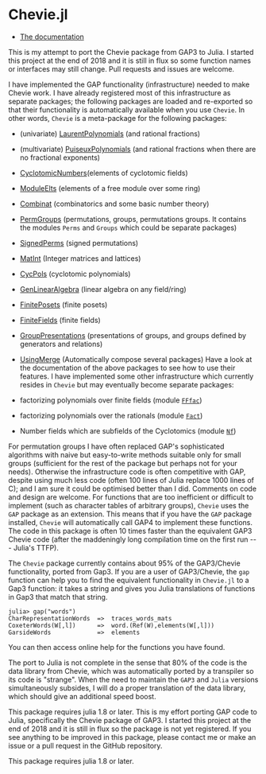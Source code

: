 # Chevie.jl

* [The documentation](https://jmichel7.github.io/Chevie.jl)

This is my attempt to port the Chevie package from GAP3 to Julia. I started
this  project at the end of  2018 and it is still  in flux so some function
names or interfaces may still change. Pull requests and issues are welcome.

I  have implemented the  GAP functionality (infrastructure)  needed to make
Chevie  work.  I  have  already  registered  most of this infrastructure as
separate  packages; the  following packages  are loaded  and re-exported so
that  their functionality is automatically available when you use `Chevie`.
In other words, `Chevie` is a meta-package for the following packages:

  * (univariate) [LaurentPolynomials](https://github.com/jmichel7/LaurentPolynomials.jl) (and rational fractions)
  * (multivariate) [PuiseuxPolynomials](https://github.com/jmichel7/PuiseuxPolynomials.jl) (and rational fractions when there are no fractional exponents)
  * [CyclotomicNumbers](https://github.com/jmichel7/CyclotomicNumbers.jl)(elements of cyclotomic fields)
  * [ModuleElts](https://github.com/jmichel7/ModuleElts.jl) (elements of a free module over some ring)
  * [Combinat](https://github.com/jmichel7/Combinat.jl) (combinatorics and some basic number theory)
  * [PermGroups](https://github.com/jmichel7/PermGroups.jl) (permutations, groups, permutations groups. It contains the modules `Perms` and `Groups` which could be separate packages)
  * [SignedPerms](https://github.com/jmichel7/SignedPerms.jl) (signed permutations)
  * [MatInt](https://github.com/jmichel7/MatInt.jl) (Integer matrices and lattices)
  * [CycPols](https://github.com/jmichel7/CycPols.jl) (cyclotomic polynomials)
  * [GenLinearAlgebra](https://github.com/jmichel7/GenLinearAlgebra.jl) (linear algebra on any field/ring)
  * [FinitePosets](https://github.com/jmichel7/FinitePosets.jl) (finite posets)
  * [FiniteFields](https://github.com/jmichel7/FiniteFields.jl) (finite fields)
  * [GroupPresentations](https://github.com/jmichel7/GroupPresentations.jl) (presentations of groups, and groups defined by generators and relations)
  * [UsingMerge](https://github.com/jmichel7/UsingMerge.jl) (Automatically compose several packages)
Have  a look at the  documentation of the above  packages to see how to use
their   features.  I  have  implemented  some  other  infrastructure  which
currently resides in `Chevie` but may eventually become separate packages:

  * factorizing polynomials over finite fields (module [`FFfac`](@ref))
  * factorizing polynomials over the rationals (module [`Fact`](@ref))
  * Number fields which are subfields of the Cyclotomics (module [`Nf`](@ref))

For permutation groups I have often replaced GAP's sophisticated algorithms
with  naive  but  easy-to-write  methods  suitable  only  for  small groups
(sufficient  for the rest of  the package but perhaps  not for your needs).
Otherwise  the infrastructure code  is often competitive  with GAP, despite
using  much less code (often  100 lines of Julia  replace 1000 lines of C);
and I am sure it could be optimised better than I did. Comments on code and
design  are welcome. For functions that are too inefficient or difficult to
implement (such as character tables of arbitrary groups), `Chevie` uses the
`GAP`  package  as  an  extension.  This  means  that if you have the `GAP`
package installed, `Chevie` will automatically call GAP4 to implement these
functions.  The code  in this  package is  often 10  times faster  than the
equivalent GAP3 Chevie code (after the maddeningly long compilation time on
the first run --- Julia's TTFP).

The  `Chevie`  package  currently  contains  about  95%  of the GAP3/Chevie
functionality,  ported from  Gap3. If  you are  a user  of GAP3/Chevie, the
`gap`  function  can  help  you  to  find  the  equivalent functionality in
`Chevie.jl`  to a  Gap3 function:  it takes  a string  and gives  you Julia
translations of functions in Gap3 that match that string.

```julia-repl
julia> gap("words")
CharRepresentationWords  =>  traces_words_mats
CoxeterWords(W[,l])      =>  word.(Ref(W),elements(W[,l]))
GarsideWords             =>  elements
```
You can then access online help for the functions you have found.

The  port to Julia is not complete in the sense that 80% of the code is the
data library from Chevie, which was automatically ported by a transpiler so
its  code is "strange".  When the need  to maintain the  `GAP3` and `Julia`
versions  simultaneously subsides,  I will  do a  proper translation of the
data library, which should give an additional speed boost.

This package requires julia 1.8 or later. 
This  is  my  effort  porting  GAP  code  to Julia, specifically the Chevie
package  of GAP3. I started this project at the end of 2018 and it is still
in  flux so the  package is not  yet registered. If  you see anything to be
improved  in this  package, please  contact me  or make  an issue or a pull
request in the GitHub repository.

This package requires julia 1.8 or later.
